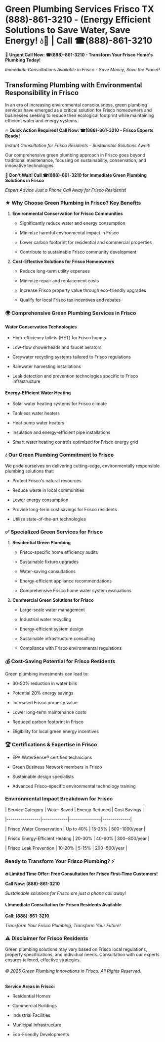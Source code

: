 # Green Plumbing Services Frisco TX (888)-861-3210 - (Energy Efficient Solutions to Save Water, Save Energy! 💧🌿 | Call ☎(888)-861-3210

🚨 **Urgent Call Now: ☎(888)-861-3210 - Transform Your Frisco Home's Plumbing Today!**
*Immediate Consultations Available in Frisco - Save Money, Save the Planet!*

## Transforming Plumbing with Environmental Responsibility in Frisco

In an era of increasing environmental consciousness, green plumbing services have emerged as a critical solution for Frisco homeowners and businesses seeking to reduce their ecological footprint while maintaining efficient water and energy systems. 

🔥 **Quick Action Required! Call Now: ☎(888)-861-3210 - Frisco Experts Ready!**
*Instant Consultation for Frisco Residents - Sustainable Solutions Await!*

Our comprehensive green plumbing approach in Frisco goes beyond traditional maintenance, focusing on sustainability, conservation, and innovative technologies.

🚨 **Don't Wait! Call ☎(888)-861-3210 for Immediate Green Plumbing Solutions in Frisco**
*Expert Advice Just a Phone Call Away for Frisco Residents!*

### ★ Why Choose Green Plumbing in Frisco? Key Benefits

1. **Environmental Conservation for Frisco Communities** 
   - Significantly reduce water and energy consumption
   - Minimize harmful environmental impact in Frisco
   - Lower carbon footprint for residential and commercial properties
   - Contribute to sustainable Frisco community development

2. **Cost-Effective Solutions for Frisco Homeowners** 
   - Reduce long-term utility expenses
   - Minimize repair and replacement costs
   - Increase Frisco property value through eco-friendly upgrades
   - Qualify for local Frisco tax incentives and rebates

### 🌍 Comprehensive Green Plumbing Services in Frisco

#### Water Conservation Technologies
- High-efficiency toilets (HET) for Frisco homes
- Low-flow showerheads and faucet aerators
- Greywater recycling systems tailored to Frisco regulations
- Rainwater harvesting installations
- Leak detection and prevention technologies specific to Frisco infrastructure

#### Energy-Efficient Water Heating
- Solar water heating systems for Frisco climate
- Tankless water heaters
- Heat pump water heaters
- Insulation and energy-efficient pipe installations
- Smart water heating controls optimized for Frisco energy grid

### 💧 Our Green Plumbing Commitment to Frisco

We pride ourselves on delivering cutting-edge, environmentally responsible plumbing solutions that:
- Protect Frisco's natural resources
- Reduce waste in local communities
- Lower energy consumption
- Provide long-term cost savings for Frisco residents
- Utilize state-of-the-art technologies

### ✅ Specialized Green Services for Frisco

1. **Residential Green Plumbing**
   - Frisco-specific home efficiency audits
   - Sustainable fixture upgrades
   - Water-saving consultations
   - Energy-efficient appliance recommendations
   - Comprehensive Frisco home water system evaluations

2. **Commercial Green Solutions for Frisco**
   - Large-scale water management
   - Industrial water recycling
   - Energy-efficient system design
   - Sustainable infrastructure consulting
   - Compliance with Frisco environmental regulations

### 💰 Cost-Saving Potential for Frisco Residents

Green plumbing investments can lead to:
- 30-50% reduction in water bills
- Potential 20% energy savings
- Increased Frisco property value
- Lower long-term maintenance costs
- Reduced carbon footprint in Frisco
- Eligibility for local green energy incentives

### 🏆 Certifications & Expertise in Frisco

- EPA WaterSense® certified technicians
- Green Business Network members in Frisco
- Sustainable design specialists
- Advanced Frisco-specific environmental technology training

### Environmental Impact Breakdown for Frisco

| Service Category | Water Saved | Energy Reduced | Cost Savings |
|-----------------|-------------|----------------|--------------|
| Frisco Water Conservation | Up to 40% | 15-25% | $500-$1000/year |
| Frisco Energy-Efficient Heating | 20-30% | 40-60% | $300-$800/year |
| Frisco Leak Prevention | 10-20% | 5-15% | $200-$500/year |

### Ready to Transform Your Frisco Plumbing? ⚡

**🔥 Limited Time Offer: Free Consultation for Frisco First-Time Customers!**

**Call Now: (888)-861-3210**
*Sustainable solutions for Frisco are just a phone call away!*

#### 📞 Immediate Consultation for Frisco Residents Available

**Call: (888)-861-3210**
*Transform Your Frisco Plumbing, Transform Your Future!*

### ⚠️ Disclaimer for Frisco Residents

Green plumbing solutions may vary based on Frisco local regulations, property specifications, and individual needs. Consultation with our experts ensures tailored, effective strategies.

###### © 2025 Green Plumbing Innovations in Frisco. All Rights Reserved.

**Service Areas in Frisco:** 
- Residential Homes
- Commercial Buildings
- Industrial Facilities
- Municipal Infrastructure
- Eco-Friendly Developments